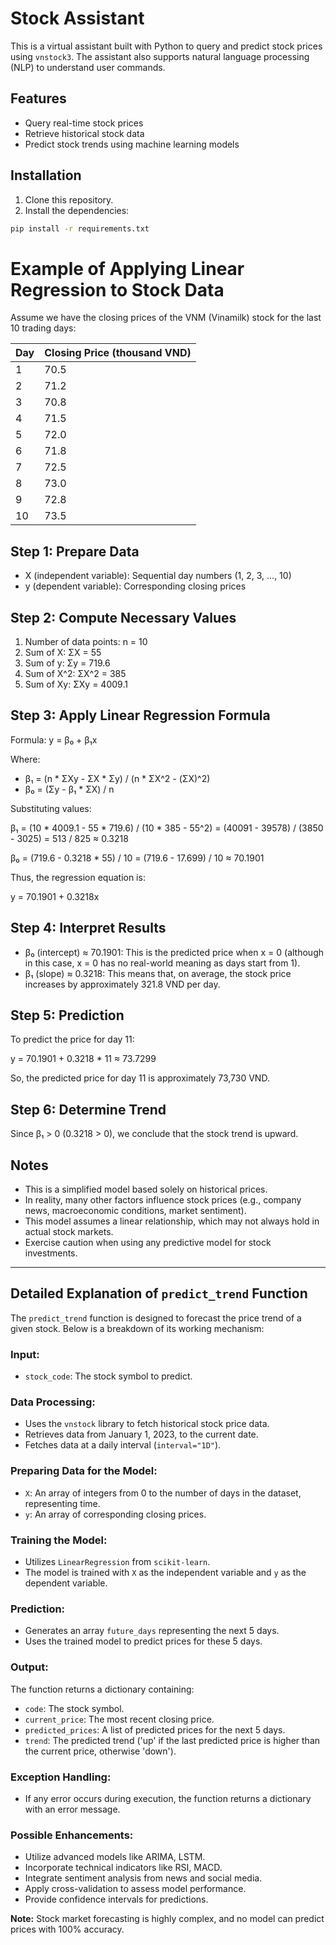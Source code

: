 # Stock Assistant
This is a virtual assistant built with Python to query and predict stock prices using `vnstock3`. The assistant also supports natural language processing (NLP) to understand user commands.

## Features
- Query real-time stock prices
- Retrieve historical stock data
- Predict stock trends using machine learning models

## Installation
1. Clone this repository.
2. Install the dependencies:
```bash
pip install -r requirements.txt
```

# Example of Applying Linear Regression to Stock Data

Assume we have the closing prices of the VNM (Vinamilk) stock for the last 10 trading days:

| Day | Closing Price (thousand VND) |
|------|---------------------------|
| 1    | 70.5                      |
| 2    | 71.2                      |
| 3    | 70.8                      |
| 4    | 71.5                      |
| 5    | 72.0                      |
| 6    | 71.8                      |
| 7    | 72.5                      |
| 8    | 73.0                      |
| 9    | 72.8                      |
| 10   | 73.5                      |

## Step 1: Prepare Data

- X (independent variable): Sequential day numbers (1, 2, 3, ..., 10)
- y (dependent variable): Corresponding closing prices

## Step 2: Compute Necessary Values

1. Number of data points: n = 10
2. Sum of X: ΣX = 55
3. Sum of y: Σy = 719.6
4. Sum of X^2: ΣX^2 = 385
5. Sum of Xy: ΣXy = 4009.1

## Step 3: Apply Linear Regression Formula

Formula: y = β₀ + β₁x

Where:
- β₁ = (n * ΣXy - ΣX * Σy) / (n * ΣX^2 - (ΣX)^2)
- β₀ = (Σy - β₁ * ΣX) / n

Substituting values:

β₁ = (10 * 4009.1 - 55 * 719.6) / (10 * 385 - 55^2)
   = (40091 - 39578) / (3850 - 3025)
   = 513 / 825
   ≈ 0.3218

β₀ = (719.6 - 0.3218 * 55) / 10
   = (719.6 - 17.699) / 10
   ≈ 70.1901

Thus, the regression equation is:

y = 70.1901 + 0.3218x

## Step 4: Interpret Results

- β₀ (intercept) ≈ 70.1901: This is the predicted price when x = 0 (although in this case, x = 0 has no real-world meaning as days start from 1).
- β₁ (slope) ≈ 0.3218: This means that, on average, the stock price increases by approximately 321.8 VND per day.

## Step 5: Prediction

To predict the price for day 11:

y = 70.1901 + 0.3218 * 11 ≈ 73.7299

So, the predicted price for day 11 is approximately 73,730 VND.

## Step 6: Determine Trend

Since β₁ > 0 (0.3218 > 0), we conclude that the stock trend is upward.

## Notes

- This is a simplified model based solely on historical prices.
- In reality, many other factors influence stock prices (e.g., company news, macroeconomic conditions, market sentiment).
- This model assumes a linear relationship, which may not always hold in actual stock markets.
- Exercise caution when using any predictive model for stock investments.

---

## Detailed Explanation of `predict_trend` Function

The `predict_trend` function is designed to forecast the price trend of a given stock. Below is a breakdown of its working mechanism:

### Input:
- `stock_code`: The stock symbol to predict.

### Data Processing:
- Uses the `vnstock` library to fetch historical stock price data.
- Retrieves data from January 1, 2023, to the current date.
- Fetches data at a daily interval (`interval="1D"`).

### Preparing Data for the Model:
- `X`: An array of integers from 0 to the number of days in the dataset, representing time.
- `y`: An array of corresponding closing prices.

### Training the Model:
- Utilizes `LinearRegression` from `scikit-learn`.
- The model is trained with `X` as the independent variable and `y` as the dependent variable.

### Prediction:
- Generates an array `future_days` representing the next 5 days.
- Uses the trained model to predict prices for these 5 days.

### Output:
The function returns a dictionary containing:
- `code`: The stock symbol.
- `current_price`: The most recent closing price.
- `predicted_prices`: A list of predicted prices for the next 5 days.
- `trend`: The predicted trend ('up' if the last predicted price is higher than the current price, otherwise 'down').

### Exception Handling:
- If any error occurs during execution, the function returns a dictionary with an error message.

### Possible Enhancements:
- Utilize advanced models like ARIMA, LSTM.
- Incorporate technical indicators like RSI, MACD.
- Integrate sentiment analysis from news and social media.
- Apply cross-validation to assess model performance.
- Provide confidence intervals for predictions.

**Note:** Stock market forecasting is highly complex, and no model can predict prices with 100% accuracy.

